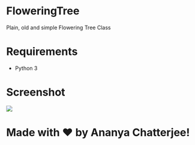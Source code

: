 # FloweringTree
Plain, old and simple Flowering Tree Class

# Requirements
- Python 3

# Screenshot
![](./img/FloweringTree.png)

# Made with ❤ by Ananya Chatterjee!
